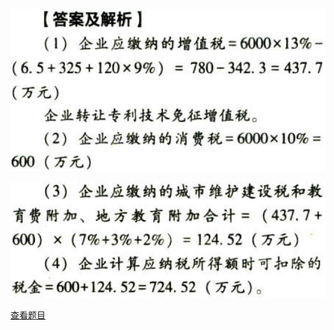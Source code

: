 ![](2673686e8ab41063e67f7666d4d65267.png)

![](8975db66163187216ed41e030424d228.png)

[查看题目](../C04.企业所得税法.本章真题.md#31-题目)

